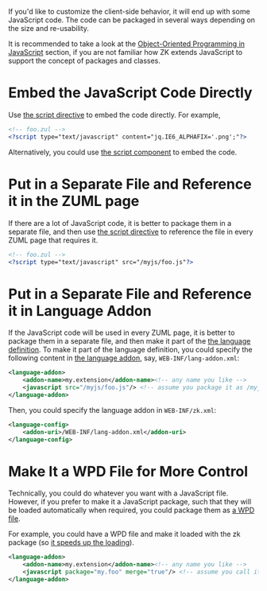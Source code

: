 

If you'd like to customize the client-side behavior, it will end up with
some JavaScript code. The code can be packaged in several ways depending
on the size and re-usability.

It is recommended to take a look at the [Object-Oriented Programming in
JavaScript]({{site.baseurl}}/zk_client_side_ref/introduction/object_oriented_programming_in_javascript)
section, if you are not familiar how ZK extends JavaScript to support
the concept of packages and classes.

# Embed the JavaScript Code Directly

Use [the script
directive](ZUML_Reference/ZUML/Processing_Instructions/script)
to embed the code directly. For example,

```xml
<!-- foo.zul -->
<?script type="text/javascript" content="jq.IE6_ALPHAFIX='.png';"?>
```

Alternatively, you could use [the script
component]({{site.baseurl}}/zk_component_ref/essential_components/script)
to embed the code.

# Put in a Separate File and Reference it in the ZUML page

If there are a lot of JavaScript code, it is better to package them in a
separate file, and then use [the script
directive](ZUML_Reference/ZUML/Processing_Instructions/script)
to reference the file in every ZUML page that requires it.

```xml
<!-- foo.zul -->
<?script type="text/javascript" src="/myjs/foo.js"?>
```

# Put in a Separate File and Reference it in Language Addon

If the JavaScript code will be used in every ZUML page, it is better to
package them in a separate file, and then make it part of the [the
language definition](ZUML_Reference/ZUML/Languages). To make
it part of the language definition, you could specify the following
content in [the language
addon]({{site.baseurl}}/zk_client_side_ref/language_definition), say,
`WEB-INF/lang-addon.xml`:

```xml
<language-addon>
    <addon-name>my.extension</addon-name><!-- any name you like -->
    <javascript src="/myjs/foo.js"/> <!-- assume you package it as /myjs/foo.js -->
</language-addon>
```

Then, you could specify the language addon in `WEB-INF/zk.xml`:

```xml
<language-config>
    <addon-uri>/WEB-INF/lang-addon.xml</addon-uri>
</language-config>
```

# Make It a WPD File for More Control

Technically, you could do whatever you want with a JavaScript file.
However, if you prefer to make it a JavaScript package, such that they
will be loaded automatically when required, you could package them as [a
WPD
file]({{site.baseurl}}/zk_client_side_ref/widget_package_descriptor).

For example, you could have a WPD file and make it loaded with the zk
package (so [it speeds up the
loading]({{site.baseurl}}/zk_dev_ref/performance_tips/minimize_number_of_javascript_files_to_load)).

```xml
<language-addon>
    <addon-name>my.extension</addon-name><!-- any name you like -->
    <javascript package="my.foo" merge="true"/> <!-- assume you call it my.foo -->
</language-addon>
```


